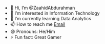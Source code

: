 - 👋 Hi, I’m @ZaahidAbdurahman
- 👀 I’m interested in Information Technology
- 🌱 I’m currently learning Data Analytics
- 📫 How to reach me <a href="mailto:abdurahmanzaahid1@gmail.com">Email </a>
- 😄 Pronouns: He/Him
- ⚡ Fun fact: Great Gamer

